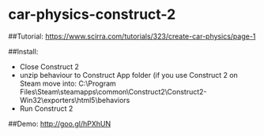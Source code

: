 # car-physics-construct-2

##Tutorial: 
https://www.scirra.com/tutorials/323/create-car-physics/page-1

##Install:
- Close Construct 2
- unzip behaviour to Construct App folder (if you use Construct 2 on Steam move into: C:\Program Files\Steam\steamapps\common\Construct2\Construct2-Win32\exporters\html5\behaviors
- Run Construct 2

##Demo:
http://goo.gl/hPXhUN
